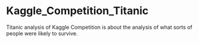 # Kaggle_Competition_Titanic
Titanic analysis of Kaggle Competition is about the analysis of what sorts of people were likely to survive. 
